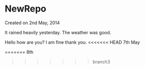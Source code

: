 NewRepo
=======
Created on 2nd May, 2014

It rained heavily yesterday.
The weather was good.

Hello how are you?
I am fine thank you.
<<<<<<< HEAD
7th May

=======
8th
>>>>>>> branch3
